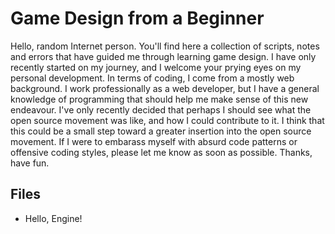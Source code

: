 # Game Design from a Beginner

Hello, random Internet person. You'll find here a collection of scripts, notes and errors that have guided me through learning game design. I have only recently started on my journey, and I welcome your prying eyes on my personal development. In terms of coding, I come from a mostly web background. I work professionally as a web developer, but I have a general knowledge of programming that should help me make sense of this new endeavour. I've only recently decided that perhaps I should see what the open source movement was like, and how I could contribute to it. I think that this could be a small step toward a greater insertion into the open source movement. If I were to embarass myself with absurd code patterns or offensive coding styles, please let me know as soon as possible. Thanks, have fun.

## Files

* Hello, Engine!